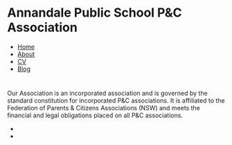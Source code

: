 # Annandale Public School P&C Association
<!DOCTYPE html>
<html>
	<head>
		<title>APS P&C</title>
	</head>
	<body>
		<nav>
    		<ul>
        		<li><a href="/">Home</a></li>
	        	<li><a href="/about">About</a></li>
        		<li><a href="/cv">CV</a></li>
        		<li><a href="/blog">Blog</a></li>
    		</ul>
		</nav>
		<div class="container">
    		<div class="blurb">
        		<h1></h1>
				<p>Our Association is an incorporated association and is governed by the standard constitution for incorporated P&C associations. It is affiliated to the Federation of Parents & Citizens Associations (NSW) and meets the financial and legal obligations placed on all P&C associations.</p>
    		</div><!-- /.blurb -->
		</div><!-- /.container -->
		<footer>
    		<ul>
        		<li></li>
        		<li></li>
			</ul>
		</footer>
	</body>
</html>
